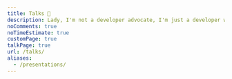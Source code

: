 ```yaml
---
title: Talks 📢
description: Lady, I'm not a developer advocate, I'm just a developer who likes to talk about front end stuff sometimes.
noComments: true
noTimeEstimate: true
customPage: true
talkPage: true
url: /talks/
aliases:
  - /presentations/
---
```

